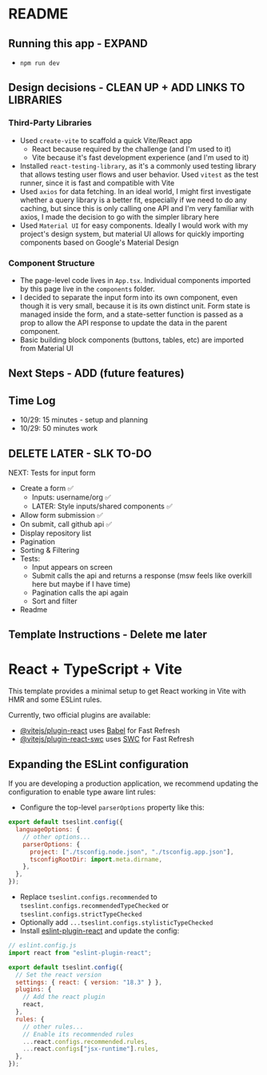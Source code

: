# README

## Running this app - EXPAND

- `npm run dev`

## Design decisions - CLEAN UP + ADD LINKS TO LIBRARIES

### Third-Party Libraries

- Used `create-vite` to scaffold a quick Vite/React app
  - React because required by the challenge (and I'm used to it)
  - Vite because it's fast development experience (and I'm used to it)
- Installed `react-testing-library`, as it's a commonly used testing library that allows testing user flows and user behavior. Used `vitest` as the test runner, since it is fast and compatible with Vite
- Used `axios` for data fetching. In an ideal world, I might first investigate whether a query library is a better fit, especially if we need to do any caching, but since this is only calling one API and I'm very familiar with axios, I made the decision to go with the simpler library here
- Used `Material UI` for easy components. Ideally I would work with my project's design system, but material UI allows for quickly importing components based on Google's Material Design

### Component Structure

- The page-level code lives in `App.tsx`. Individual components imported by this page live in the `components` folder.
- I decided to separate the input form into its own component, even though it is very small, because it is its own distinct unit. Form state is managed inside the form, and a state-setter function is passed as a prop to allow the API response to update the data in the parent component.
- Basic building block components (buttons, tables, etc) are imported from Material UI

## Next Steps - ADD (future features)

## Time Log

- 10/29: 15 minutes - setup and planning
- 10/29: 50 minutes work

## DELETE LATER - SLK TO-DO

NEXT: Tests for input form

- Create a form :white_check_mark:
  - Inputs: username/org :white_check_mark:
  - LATER: Style inputs/shared components :white_check_mark:
- Allow form submission :white_check_mark:
- On submit, call github api :white_check_mark:
- Display repository list
- Pagination
- Sorting & Filtering
- Tests:
  - Input appears on screen
  - Submit calls the api and returns a response (msw feels like overkill here but maybe if I have time)
  - Pagination calls the api again
  - Sort and filter
- Readme

## Template Instructions - Delete me later

# React + TypeScript + Vite

This template provides a minimal setup to get React working in Vite with HMR and some ESLint rules.

Currently, two official plugins are available:

- [@vitejs/plugin-react](https://github.com/vitejs/vite-plugin-react/blob/main/packages/plugin-react/README.md) uses [Babel](https://babeljs.io/) for Fast Refresh
- [@vitejs/plugin-react-swc](https://github.com/vitejs/vite-plugin-react-swc) uses [SWC](https://swc.rs/) for Fast Refresh

## Expanding the ESLint configuration

If you are developing a production application, we recommend updating the configuration to enable type aware lint rules:

- Configure the top-level `parserOptions` property like this:

```js
export default tseslint.config({
  languageOptions: {
    // other options...
    parserOptions: {
      project: ["./tsconfig.node.json", "./tsconfig.app.json"],
      tsconfigRootDir: import.meta.dirname,
    },
  },
});
```

- Replace `tseslint.configs.recommended` to `tseslint.configs.recommendedTypeChecked` or `tseslint.configs.strictTypeChecked`
- Optionally add `...tseslint.configs.stylisticTypeChecked`
- Install [eslint-plugin-react](https://github.com/jsx-eslint/eslint-plugin-react) and update the config:

```js
// eslint.config.js
import react from "eslint-plugin-react";

export default tseslint.config({
  // Set the react version
  settings: { react: { version: "18.3" } },
  plugins: {
    // Add the react plugin
    react,
  },
  rules: {
    // other rules...
    // Enable its recommended rules
    ...react.configs.recommended.rules,
    ...react.configs["jsx-runtime"].rules,
  },
});
```
